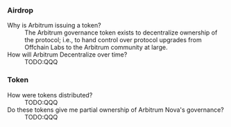 <h3 class="faq-section-title">Airdrop</h3>
<dl class="definition-list">
  <dt data-displayed-on='dao-glossary, gentle-intro-arbitrum-dao'>Why is Arbitrum issuing a token?</dt>
  <dd>The Arbitrum governance token exists to decentralize ownership of the protocol; i.e., to hand control over protocol upgrades from Offchain Labs to the Arbitrum community at large.</dd>
  <dt>How will Arbitrum Decentralize over time?</dt>
  <dd>TODO:QQQ</dd>
</dl>
<h3 class="faq-section-title">Token</h3>
<dl class="definition-list">
  <dt data-displayed-on='dao-glossary, gentle-intro-arbitrum-dao'>How were tokens distributed?</dt>
  <dd>TODO:QQQ</dd>
  <dt>Do these tokens give me partial ownership of Arbitrum Nova's governance?</dt>
  <dd>TODO:QQQ</dd>
</dl>

